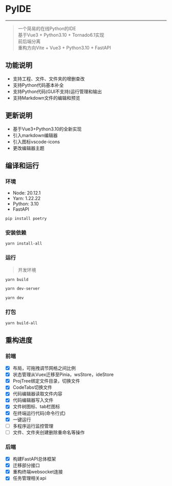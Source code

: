 # PyIDE

---

> 一个简易的在线Python的IDE  
> 基于Vue3 + Python3.10 + Tornado6.1实现  
> 前后端分离  
> 重构方向Vite + Vue3 + Python3.10 + FastAPI

## 功能说明

- 支持工程、文件、文件夹的增删查改
- 支持Python代码基本补全
- 支持Python代码(GUI不支持)运行管理和输出
- 支持Markdown文件的编辑和预览

## 更新说明

- 基于Vue3+Python3.10的全新实现
- 引入markdown编辑器
- 引入图标vscode-icons
- 更改编辑器主题

## 编译和运行

### 环境

- Node: 20.12.1
- Yarn: 1.22.22
- Python: 3.10
- FastAPI

```bash
pip install poetry
```

### 安装依赖

```bash
yarn install-all
```

### 运行

> 开发环境

```bash
yarn build

yarn dev-server

yarn dev
```

### 打包

```bash
yarn build-all
```

## 重构进度

### 前端

- [x] 布局，可拖拽调节网格之间比例
- [x] 状态管理从Vuex迁移至Pinia，wsStore，ideStore
- [x] ProjTree绑定文件目录，切换文件
- [x] CodeTabs切换文件
- [x] 代码编辑器读取文件内容
- [x] 代码编辑器写入文件
- [x] 文件树图标、tab栏图标
- [x] 在终端运行代码(命令行式)
- [x] 一键运行
- [ ] 多程序运行监控管理
- [ ] 文件、文件夹创建删除重命名等操作

### 后端

- [x] 构建FastAPI总体框架
- [x] 迁移部分接口
- [x] 重构终端websocket连接
- [x] 任务管理相关api
